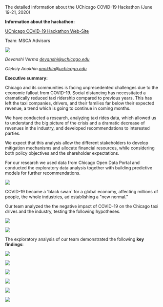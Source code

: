 The detailed information about the UChicago COVID-19 Hackathon (June 19-21, 2020)

**Information about the hackathon:**

[UChicago COVID-19 Hackathon Web-Site](https://voices.uchicago.edu/mscahackathon/)

Team: MSCA Advisors

![](https://i.ibb.co/KhP3xj2/9.png)

_Devanshi Verma [devanshi@uchicago.edu](devanshi@uchicago.edu)_

_Oleksiy Anokhin [anokhin@uchicago.edu](anokhin@uchicago.edu)_

**Executive summary:**

Chicago and its communities is facing unprecedented challenges due to the economic fallout from COVID-19. Social distancing has necessitated a dramatically reduced taxi ridership compared to previous years. This has left the taxi companies, drivers, and their families far below their expected revenue, a trend which is going to continue in coming months.

We have conducted a research, analyzing taxi rides data, which allowed us to understand the big picture of the crisis and a dramatic decrease of revenues in the industry, and developed recommendations to interested parties.

We expect that this analysis allow the different stakeholders to develop mitigation mechanisms and allocate financial resources, while considering both policy objectives and the shareholder expectations.

For our research we used data from Chicago Open Data Portal and conducted the exploratory data analysis together with building predictive models for further recommendations.

![](https://i.ibb.co/hCQFhBt/1.png)

COVID-19 became a 'black swan` for a global economy, affecting millions of people, the whole industries, ad establishing a "new normal."

Our team analyzed the the negative impact of COVID-19 on the Chicago taxi drives and the industry, testing the following hypotheses.

![](https://i.ibb.co/XtzD5tN/2.png)

![](https://i.ibb.co/rpJHngw/3.png)

The exploratory analysis of our team demonstrated the following **key findings**:

![](https://i.ibb.co/GvSB6b9/4.png)

![](https://i.ibb.co/28q52hN/5.png)

![](https://i.ibb.co/ZBY1C3W/6.png)

![](https://i.ibb.co/Zm0FgSK/7.png)

![](https://i.ibb.co/JFZdtP8/8.png)

![](https://i.ibb.co/0XbNYSk/10.png)
